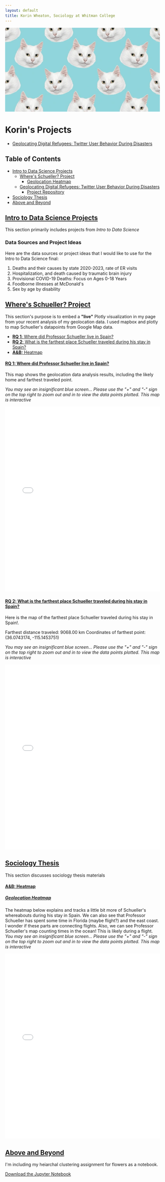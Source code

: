```yaml
---
layout: default
title: Korin Wheaton, Sociology at Whitman College
---
```

![Cat Theme](assets/images/cat_theme.png)
# Korin's Projects

- [Geolocating Digital Refugees: Twitter User Behavior During Disasters](https://korinwhe.github.io/disasters_death)

## Table of Contents

- [Intro to Data Science Projects](#intro-to-data-science-projects)
  - [Where's Schueller? Project](#wheres-schueller-project)
    - [Geolocation Heatmap](#geolocation-heatmap)
  - [Geolocating Digital Refugees: Twitter User Behavior During Disasters](https://korinwhe.github.io/disasters_death)
    - [Project Repository](./disasters_death)
- [Sociology Thesis](#sociology-thesis)
- [Above and Beyond](#above-and-beyond)

## [Intro to Data Science Projects](#intro-to-data-science-projects)
This section primarily includes projects from _Intro to Data Science_

### Data Sources and Project Ideas
Here are the data sources or project ideas that I would like to use for the Intro to Data Science final:
1. Deaths and their causes by state 2020-2023, rate of ER visits
2. Hospitalization, and death caused by traumatic brain injury
3. Provisional COVID-19 Deaths: Focus on Ages 0-18 Years
4. Foodborne illnesses at McDonald's
5. Sex by age by disability

## [Where's Schueller? Project](#wheres-schueller-project)
This section's purpose is to embed a **"live"** Plotly visualization in my page from your recent analysis of my geolocation data. I used mapbox and plotly to map Schueller's datapoints from Google Map data. 

- [**RQ 1**: Where did Professor Schueller live in Spain?](####**RQ-1**)
- [**RQ 2**: What is the farthest place Schueller traveled during his stay in Spain?](####**RQ-2**)
- [**A&B:** Heatmap](####**A&B**)


#### [**RQ 1**: Where did Professor Schueller live in Spain?](####**RQ-1**)

This map shows the geolocation data analysis results, including the likely home and farthest traveled point.

_You may see an insignificant blue screen... Please use the "+" and "-" sign on the top right to zoom out and in to view the data points plotted. This map is interactive_ 

<iframe src="assets/vis.html" width="100%" height="600px" style="border: none;"></iframe>

#### [**RQ 2**: What is the farthest place Schueller traveled during his stay in Spain?](####**RQ-2**)

Here is the map of the farthest place Schueller traveled during his stay in Spain!. 

Farthest distance traveled: 9068.00 km
Coordinates of farthest point: (36.0743174, -115.1453751)

_You may see an insignificant blue screen... Please use the "+" and "-" sign on the top right to zoom out and in to view the data points plotted. This map is interactive_ 

<iframe src="assets/vis_2.html" width="100%" height="600px" style="border: none;"></iframe>

## [Sociology Thesis](#sociology)

This section discusses sociology thesis materials


#### [**A&B:** Heatmap](####**A&B**)

##### [Geolocation Heatmap](#geolocation-heatmap)

The heatmap below explains and tracks a little bit more of Schueller's whereabouts during his stay in Spain. 
We can also see that Professor Schueller has spent some time in Florida (maybe flight?) and the east coast. I wonder if these parts are connecting flights. Also, we can see Professor Schueller's map counting times in the ocean! This is likely during a flight.
_You may see an insignificant blue screen... Please use the "+" and "-" sign on the top right to zoom out and in to view the data points plotted. This map is interactive_ 

<iframe src="assets/vis_3.html" width="100%" height="600px" style="border: none;"></iframe>


## [Above and Beyond](#above-and-beyond)

I'm including my heiarchal clustering assignment for flowers as a notebook. 

[Download the Jupyter Notebook](assets/Iris_Hei_copy.ipynb)



